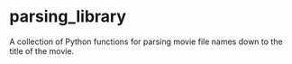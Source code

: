 # parsing_library
A collection of Python functions for parsing movie file names down to the title of the movie.
